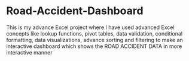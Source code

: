 # Road-Accident-Dashboard
This is my advance Excel project where I have used advanced Excel concepts like lookup functions, pivot tables, data validation, conditional formatting, data visualizations, advance sorting and filtering to make an interactive dashboard which shows the ROAD ACCIDENT DATA in more interactive manner
